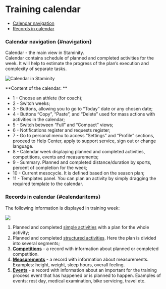 # Training calendar

* [Calendar navigation](#navigation)
* [Records in calendar](#calendaritems)

### Calendar navigation {#navigation}

Calendar - the main view in Staminity.  
Calendar contains schedule of planned and completed activities for the week. It will help to estimate the progress of the plan’s execution and complexity of separate tasks.

![Calendar in Staminity](https://content.staminity.com/assets/images/_new/calendar/calendar-navigation.png)

**Content of the calendar: **

* 1 - Choose an athlete \(for coach\);
* 2 - Switch weeks;
* 3 - Buttons, allowing you to go to “Today” date or any chosen date;
* 4 - Buttons “Copy”, “Paste”, and “Delete” used for mass actions with activities in the calendar;
* 5 - Switch between “Full” and “Compact” views;
* 6 - Notifications register and requests register;
* 7 - Go to personal menu to access “Settings” and “Profile” sections, proceed to Help Center, apply to support service, sign out or change language.
* 8 - Calendar week displaying planned and completed activities, competitions, events and measurements;
* 9 - Summary. Planned and completed distance/duration by sports, percent of completion for the week;
* 10 - Current mesocycle. It is defined based on the season plan;
* 11 - Templates panel. You can plan an activity by simply dragging the required template to the calendar.

### Records in calendar {#calendaritems}

The following information is displayed in training week:

![](https://content.staminity.com/assets/images/_new/calendar/calendar-calendaritems.png)

1. Planned and completed [simple activities](/basics/create-plan-activity.md) with a plan for the whole activity;
2. Planned and completed [structured activities](/basics/create-plan-activity.md). Here the plan is divided into several segments;
3. [**Competitions**](/basics/competition.md) - a record with information about planned or completed competition.
4. [**Measurements**](/basics/create-record.md#measurement) - a record with information about measurements. Examples: height, weight, sleep hours, overall feeling.
5. [**Events**](/basics/create-record.md#event) - a record with information about an important for the training process event that has happened or is planned to happen. Examples of events: rest day, medical examination, bike servicing, travel etc.



